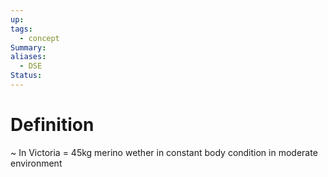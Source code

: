 ```yaml
---
up: 
tags:
  - concept
Summary: 
aliases:
  - DSE
Status:
---
```

# Definition
~
In Victoria = 45kg merino wether in constant body condition in moderate environment
<!--SR:!2025-03-14,4,270-->